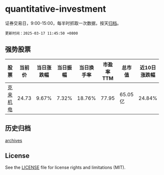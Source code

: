 # quantitative-investment

证券交易日，9:00-15:00，每半时抓取一次数据，按天[归档](archives)。

`更新时间：2025-03-17 11:45:50 +0800`

## 强势股票

|股票|当前价|当日涨跌幅|当日振幅|当日换手率|市盈率TTM|总市值|近10日涨跌幅|
|----|----|----|----|----|----|----|----|
|[克来机电](https://xueqiu.com/S/SH603960)|24.73|9.67%|7.32%|18.76%|77.95|65.05亿|24.84%|

## 历史归档

[archives](archives)

## License

See the [LICENSE](LICENSE) file for license rights and limitations (MIT).